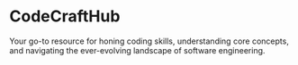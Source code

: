 # CodeCraftHub
Your go-to resource for honing coding skills, understanding core concepts, and navigating the ever-evolving landscape of software engineering.
